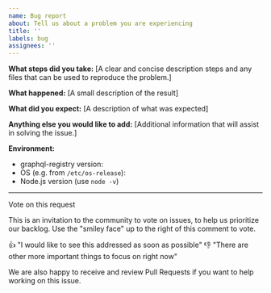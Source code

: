 ```yaml
---
name: Bug report
about: Tell us about a problem you are experiencing
title: ''
labels: bug
assignees: ''
---
```


**What steps did you take:**
[A clear and concise description steps and any files that can be used to reproduce the problem.]

**What happened:**
[A small description of the result]

**What did you expect:**
[A description of what was expected]

**Anything else you would like to add:**
[Additional information that will assist in solving the issue.]

**Environment:**

- graphql-registry version:
- OS (e.g. from `/etc/os-release`):
- Node.js version (use `node -v`)

---

Vote on this request

This is an invitation to the community to vote on issues, to help us prioritize our backlog. Use the "smiley face" up to the right of this comment to vote.

👍 "I would like to see this addressed as soon as possible"
👎 "There are other more important things to focus on right now"

We are also happy to receive and review Pull Requests if you want to help working on this issue.
